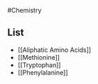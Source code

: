 #Chemistry
## List
* [[Aliphatic Amino Acids]]
* [[Methionine]]
* [[Tryptophan]]
* [[Phenylalanine]]